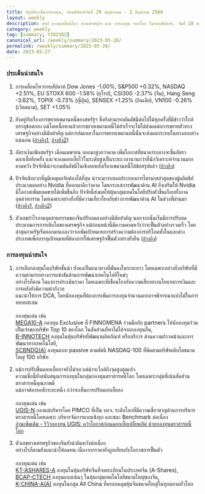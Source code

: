```yaml
---
title: สรุปประเด็นการลงทุน, ก่อนสัปดาห์วันที่ 29 พฤษภาคม - 2 มิถุนายน 2566
layout: weekly
description: สรุป ความเคลื่อนไหว ทางเศรษฐกิจ และ การลงทุน รอบโลก ในรอบสัปดาห์, วันที่ 28 พฤษภาคม 2566
category: weekly
tag: [summary, Y2023Q2]
canonical_url: /weekly/summary/2023-05-28/
permalink: /weekly/summary/2023-05-28/
date: 2023-05-27
---
```


### ประเด็นน่าสนใจ

1. การเคลื่อนไหวรอบสัปดาห์ Dow Jones -1.00%, S&P500 +0.32%, NASDAQ +2.51%, EU STOXX 600 -1.58% (ยุโรป), CSI300 -2.37% (จีน), Hang Seng -3.62%, TOPIX -0.73% (ญี่ปุ่น), SENSEX +1.25% (อินเดีย), VN100 -0.26% (เวียดนาม), SET +1.05%

2. ยังอยู่กับเรื่องการขยายเพดานหนี้ของสหรัฐฯ ซึ่งยังสามารถดันดัชนีต่อไปได้ทุกครั้งที่มีข่าวว่าใกล้บรรลุข้อตกลง แม้โดยเนื้อหาแล้วการขยายเพดานหนี้ได้สำเร็จจะไม่ได้ส่งผลต่อการขยายตัวทางเศรษฐกิจอย่างมีนัยสำคัญ แต่การล้มเหลวในการขยายเพดานหนี้นั้นจะส่งผลกระทบในทางลบอย่างแน่นอน
([อ้างอิง1](https://www.cnbc.com/2023/05/25/stock-market-today-live-updates.html), 
[อ้างอิง2](https://www.cnbc.com/2023/05/26/debt-ceiling-deal-developments.html)) 

3. อัตราเงินเฟ้อสหรัฐฯ​ เดือนเมษายน ออกมาสูงกว่าคาด เพิ่มโอกาสที่ธนาคารกลางจะขึ้นอัตราดอกเบี้ยอีกครั้ง และจะคงดอกเบี้ยไว้ในระดับสูงเป็นระยะเวลานานกว่าที่นักวิเคราะห์จำนวนมากคาดหวัง ปัจจัยนี้น่าจะกดดันดัชนีในเชิงลบหลังเรื่องเพดานหนี้ได้ข้อสรุปแล้ว
([อ้างอิง](https://www.cnbc.com/2023/05/26/inflation-rose-0point4percent-in-april-and-4point7percent-from-a-year-ago-according-to-key-gauge-for-the-fed.html)) 

4. ปัจจัยเชิงบวกที่ดูมีเหตุผลจับต้องได้ที่สุด น่าจะมาจากผลประกอบการไตรมาสล่าสุดของผู้ผลิตชิปประมวลผลอย่าง Nvidia ที่ออกมาดีกว่าคาด โดยกระแสการพัฒนาด้าน AI ยิ่งเสริมให้ Nvidia มีโอกาสเพิ่มยอดขายได้เพิ่มขึ้นอีก ปัจจัยนี้ส่งผลให้หุ้นกลุ่มเทคโนโลยีปรับตัวขึ้นเกือบทั้งภาคอุตสาหกรรม โดยเฉพาะอย่างยิ่งที่มีความเกี่ยวโยงกับข่าวการพัฒนาด้าน AI ในช่วงที่ผ่านมา
([อ้างอิง1](https://www.cnbc.com/2023/05/25/nvidia-on-track-for-record-high-driven-by-ai-chip-demand.html), 
[อ้างอิง2](https://www.cnbc.com/2023/05/26/tech-stocks-are-back-driven-by-ai-craze-slowing-rate-hikes.html)) 

5. ตัวเลขกำไรภาคอุตสาหกรรมของจีนปรับลดลงอย่างมีนัยสำคัญ นอกจากนั้นเริ่มมีการปรับลดประมาณการการเติบโตของเศรษฐกิจ แม้ก่อนหน้านี้มีความคาดหวังว่าจะฟื้นตัวอย่างรวดเร็ว โดยล่าสุดภาครัฐเริ่มออกมาแถลงว่าจะเพิ่มเป้าหมายการสร้างความต้องการบริโภคทั้งในและต่างประเทศเพื่อบรรลุเป้าหมายที่ต้องการให้เศรษฐกิจฟื้นตัวอย่างยั่งยืน
([อ้างอิง](https://www.cnbc.com/2023/05/27/chinas-industrial-profits-tumble-18percent-in-april-as-demand-sputters.html)) 



### การลงทุนน่าสนใจ

1. การเลือกลงทุนในบริษัทชั้นนำ ยังคงเป็นแนวทางที่มั่นคงในระยะยาว  โดยเฉพาะอย่างยิ่งบริษัทที่มีความสามารถทางการแข่งขันด้านการพัฒนาเทคโนโลยีใหม่ๆ  
อย่างไรก็ตาม ในแง่การประเมินราคา โดยเฉพาะที่เชื่อมโยงกับความเสี่ยงทางนโยบายการเงินและการคลังยังมีความน่ากังวล  
แนะนำให้การ DCA, โดยนักลงทุนที่ต้องการเพิ่มการลงทุนจำนวนมากอาจพิจารณาแบ่งไม้ในการทยอยสะสม<br><br>
กองทุนเด่น เช่น  
[MEGA10-A](https://www.finnomena.com/mega10/) กองทุน Exclusive ที่ FINNOMENA ร่วมมือกับ partners ให้นักลงทุนร่วมเป็นเจ้าของบริษัท Top 10 ของโลก ในสัดส่วนที่หาไม่ได้จากกองทุนอื่น,  
[B-INNOTECH](https://www.finnomena.com/fund/B-INNOTECH) ลงทุนในหุ้นบริษัทที่พัฒนาผลิตภัณฑ์ หรือบริการ ด้านความก้าวหน้าและการพัฒนาทางเทคโนโลยี,  
[SCBNDQ(A)](https://www.finnomena.com/fund/SCBNDQ(A)) ลงทุนแบบ passive ตามดัชนี NASDAQ-100 ที่ติดตามบริษัทเติบโตขนาดใหญ่ 100 บริษัท

2. แม้การปรับขึ้นดอกเบี้ยอาจยังไม่จบ แต่น่าจะใกล้ถึงจุดสูงสุดแล้ว  
ความเชื่อนี้ยังสนับสนุนการลงทุนในกลุ่มกองทุนตราสารหนี้โลก โดยเฉพาะกลุ่มที่เน้นสัดส่วนตราสารหนี้คุณภาพดี  
แม้อาจต้องรอสักระยะหนึ่ง กว่าจะเห็นการปรับดอกเบี้ยลง<br><br>
กองทุนเด่น เช่น  
[UGIS-N](https://www.finnomena.com/fund/UGIS-N) กองแม่บริหารโดย PIMCO ที่เป็น บลจ. ระดับโลกที่มีความเชี่ยวชาญด้านการบริหารตราสารหนี้โดยเฉพาะ บริหารจัดการแบบเชิงรุก และชนะ Benchmark ต่อเนื่อง  
[อ่านเพิ่มเติม - รีวิวกองทุน UGIS: คว้าโอกาสก่อนดอกเบี้ยเปลี่ยนทิศ ด้วยกองทุนตราสารหนี้โลก](https://www.finnomena.com/fruhling/ugis-n-review-2023/)

3. ตัวเลขทางเศรษฐกิจของจีนยังน่าผิดหวังต่อเนื่อง  
อย่างไรก็ตามยังแนะนำให้อดทน เนื่องจากราคายังถูกเทียบกับโอกาสการฟื้นตัว<br><br>
กองทุนเด่น เช่น  
[KT-ASHARES-A](https://www.finnomena.com/fund/KT-Ashares-A) ลงทุนในหุ้นบริษัทจีนที่จดทะเบียนในประเทศจีน (A-Shares),  
[BCAP-CTECH](https://www.finnomena.com/fund/BCAP-CTECH) ลงทุนแบบเน้นๆ ในหุ้นกลุ่มเทคโนโลยีขนาดใหญ่ของจีน,  
[K-CHINA-A(A)](https://www.finnomena.com/fund/K-CHINA-A(A)) ลงทุนในกลุ่ม All China ที่ครอบคลุมหุ้นจีนขนาดใหญ่ในทุกตลาดทั่วโลก
